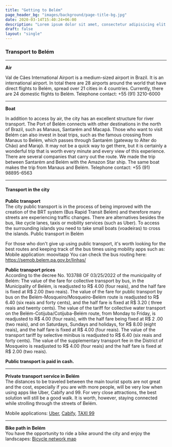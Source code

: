 ```yaml
---
title: "Getting to Belém"
page_header_bg: "images/background/page-title-bg.jpg"
date: 2020-03-14T15:40:24+06:00
description: "Lorem ipsum dolor sit amet, consectetur adipisicing elit. Maiores, velit."
draft: false
layout: "single"
---
```


### Transport to Belém

---

**Air**

Val de Cães International Airport is a medium-sized airport in Brazil. It is an international airport. In total there are 28 airports around the world that have direct flights to Belém, spread over 21 cities in 4 countries. Currently, there are 24 domestic flights to Belém.
Telephone contact: +55 (91) 3210-6000

---

**Boat**

In addition to access by air, the city has an excellent structure for river transport. The Port of Belém connects with other destinations in the north of Brazil, such as Manaus, Santarém and Macapá.
Those who want to visit Belém can also invest in boat trips, such as the famous crossing from Manaus to Belém, which passes through Santarém (gateway to Alter do Chão) and Marajó. It may not be a quick way to get there, but it is certainly a wonderful trip that is worth every minute and every view of this experience. There are several companies that carry out the route. We made the trip between Santarém and Belém with the Amazon Star ship. The same boat makes the trip from Manaus and Belém.
Telephone contact: +55 (91) 98895-6563

---

#### Transport in the city

**Public transport**  
The city public transport is in the process of being improved with the creation of the BRT system (Bus Rapid Transit Belém) and therefore many streets are experiencing traffic changes.
There are alternatives besides the bus, like cycle lanes, taxis or mobility services (such as Uber). To access the surrounding islands you need to take small boats (voadeiras) to cross the islands.
Public transport in Belém

For those who don't give up using public transport, it's worth looking for the best routes and keeping track of the bus times using mobility apps such as:
Mobile application: moovitapp
You can check the bus routing here: <https://semob.belem.pa.gov.br/linhas/>

**Public transport prices**  
According to the decree No. 103788 OF 03/25/2022 of the municipality of Belém: 
The value of the fare for collective transport by bus, in the Municipality of Belém, is readjusted to R$ 4.00 (four reais), and the half fare is fixed at R$ 2.00 (two reais).
The value of the fare for public transport by bus on the Belém-Mosqueiro/Mosqueiro-Belém route is readjusted to R$ 6.40 (six reais and forty cents), and the half fare is fixed at R$ 3.20 ( three reais and twenty cents).
The value of the tariff for collective water transport on the Belém-Cotijuba/Cotijuba-Belém route, from Monday to Friday, is readjusted to R$ 4.00 (four reais), with the half fare being fixed at R$ 2 .00 (two reais), and on Saturdays, Sundays and holidays, for R$ 8.00 (eight reais), and the half fare is fixed at R$ 4.00 (four reais).
The value of the transport tariff by selective minibus is readjusted to R$ 6.40 (six reais and forty cents).
The value of the supplementary transport fee in the District of Mosqueiro is readjusted to R$ 4.00 (four reais) and the half fare is fixed at R$ 2.00 (two reais).

**Public transport is paid in cash.**

---

**Private transport service in Belém**  
The distances to be traveled between the main tourist spots are not great and the cost, especially if you are with more people, will be very low when using apps like Uber, Cabify and 99. For very close attractions, the best solution will still be a good walk. 
It is worth, however, staying connected while strolling through the streets of Belém.

Mobile applications: [Uber](https://www.uber.com/global/pt-br/cities/belem/), [Cabify](https://play.google.com/store/apps/details?id=com.cabify.rider), [TAXI 99](https://play.google.com/store/apps/details?id=com.taxis99)

---

**Bike path in Belém**  
You have the opportunity to ride a bike around the city and enjoy the landscapes: [Bicycle network map](https://semob.belem.pa.gov.br/wp-content/uploads/2021/03/Mapa_Rede_Cicloviaria_Realistico-2019.pdf)
